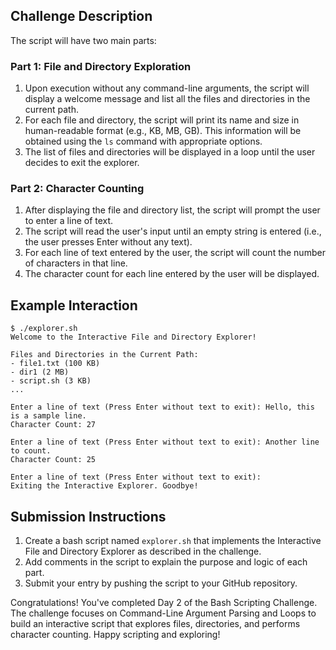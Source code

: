 ## Challenge Description

The script will have two main parts:

### Part 1: File and Directory Exploration

1. Upon execution without any command-line arguments, the script will display a welcome message and list all the files and directories in the current path.
2. For each file and directory, the script will print its name and size in human-readable format (e.g., KB, MB, GB). This information will be obtained using the `ls` command with appropriate options.
3. The list of files and directories will be displayed in a loop until the user decides to exit the explorer.

### Part 2: Character Counting

1. After displaying the file and directory list, the script will prompt the user to enter a line of text.
2. The script will read the user's input until an empty string is entered (i.e., the user presses Enter without any text).
3. For each line of text entered by the user, the script will count the number of characters in that line.
4. The character count for each line entered by the user will be displayed.

## Example Interaction

```
$ ./explorer.sh
Welcome to the Interactive File and Directory Explorer!

Files and Directories in the Current Path:
- file1.txt (100 KB)
- dir1 (2 MB)
- script.sh (3 KB)
...

Enter a line of text (Press Enter without text to exit): Hello, this is a sample line.
Character Count: 27

Enter a line of text (Press Enter without text to exit): Another line to count.
Character Count: 25

Enter a line of text (Press Enter without text to exit):
Exiting the Interactive Explorer. Goodbye!
```

## Submission Instructions

1. Create a bash script named `explorer.sh` that implements the Interactive File and Directory Explorer as described in the challenge.
2. Add comments in the script to explain the purpose and logic of each part.
3. Submit your entry by pushing the script to your GitHub repository.

Congratulations! You've completed Day 2 of the Bash Scripting Challenge. The challenge focuses on Command-Line Argument Parsing and Loops to build an interactive script that explores files, directories, and performs character counting. Happy scripting and exploring!
